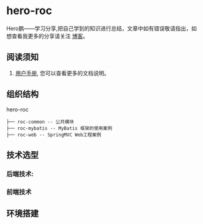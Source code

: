 # hero-roc
Hero鹏——学习分享,把自己学到的知识进行总结，文章中如有错误敬请指出，如想查看我更多的分享请关注 [博客](http://blog.csdn.net/m0_37538876/article/details/78262345)。

## 阅读须知
1. [用户手册](http://www.crazyboy2016.com/hero-share/roc-guide/), 您可以查看更多的文档说明。

## 组织结构
hero-roc
```
├── roc-common -- 公共模块
├── roc-mybatis -- MyBatis 框架的使用案例
├── roc-web -- SpringMVC Web工程案例
```

## 技术选型
### 后端技术:

### 前端技术

## 环境搭建
